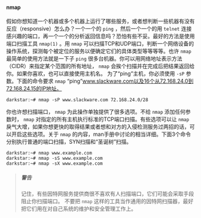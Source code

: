 #### nmap

假如你想知道一个机器或多个机器上运行了哪些服务，或者想判断一些机器有没有反应（responsive）怎么办？一个一个的 `ping` ，然后一个一个的用 `telnet` 连接感兴趣的端口，再一个一个的分析返回信息吗？恐怕有些不妥。最好的方法是使用端口扫描工具 `nmap(1)` 。用 `nmap` 可以扫描TCP和UDP端口，判断一个网络设备的操作系统，探测每个被定位的服务以便确定它们的具体类型等等等等。也许 `nmap` 最简单的使用方法就是一下子 `ping` 很多台机器。你可以用网络地址表示方法（CIDR）来指定某个范围的所有地址， `nmap` 会挨个扫描并在完成后把结果返回给你。如果你喜欢，也可以直接使用主机名。
为了“ping”主机，你必须使用 `-sP` 参数。下面的命令要求 `nmap` “ping”www.slackware.com以及16个从72.168.24.0到72.168.24.15的IP地址。

```
darkstar:~# nmap -sP www.slackware.com 72.168.24.0/28
```

你也许想扫描端口， `nmap` 为此操作单独提供了很多选项。不给 `nmap` 添加任何参数时， `nmap` 对指定的所有主机执行标准的TCP端口扫描。有些选项可以让 `nmap` 戾气大增，如果你想更快的取得结果或者想和对方的入侵检测服务过两招的话，可以开启这些选项。关于 `nmap` 的内容，man手册中讨论的相当详细。下面3个命令分别执行普通的端口扫描，SYN扫描和“圣诞树”扫描。

```
darkstar:~# nmap www.example.com
darkstar:~# nmap -sS www.example.com
darkstar:~# nmap -sX www.example.com
```

> ##### 警告
> 记住，有些因特网服务提供商很不喜欢有人扫描端口，它们可能会采取手段阻止你扫描端口。 不要把 `nmap` 这样的工具当作通用的因特网扫描器，最好把它们用在对自己系统的维护和安全管理工作上。

